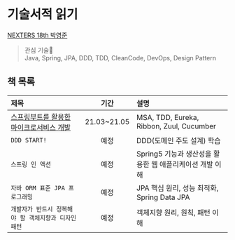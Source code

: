 # 기술서적 읽기

[NEXTERS 18th 박영준](https://github.com/jun108059)

> 관심 기술👀  
> Java, Spring, JPA, DDD, TDD, CleanCode, DevOps, Design Pattern

## 책 목록

| 제목 | 기간 | 설명 |
| :--- | :---: | :--- |
| [스프링부트를 활용한 마이크로서비스 개발](undefined/) | 21.03~21.05 | MSA, TDD, Eureka, Ribbon, Zuul, Cucumber |
| `DDD START!` | 예정 | DDD\(도메인 주도 설계\) 학습 |
| `스프링 인 액션` | 예정 | Spring5 기능과 생산성을 활용한 웹 애플리케이션 개발 이해 |
| `자바 ORM 표준 JPA 프로그래밍` | 예정 | JPA 핵심 원리, 성능 최적화, Spring Data JPA |
| `개발자가 반드시 정복해야 할 객체지향과 디자인 패턴` | 예정 | 객체지향 원리, 원칙, 패턴 이해 |

